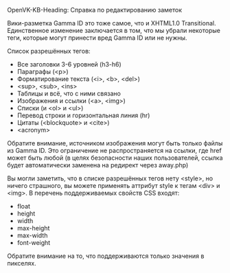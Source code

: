 OpenVK-KB-Heading: Справка по редактированию заметок

Вики-разметка Gamma ID это тоже самое, что и XHTML1.0 Transitional. Единственное изменение заключается в том, что мы убрали некоторые теги, которые могут принести вред Gamma ID или не нужны.

Список разрешённых тегов:
* Все заголовки 3-6 уровней (h3-h6)
* Параграфы (&lt;p&gt;)
* Форматирование текста (&lt;i&gt;, &lt;b&gt;, &lt;del&gt;)
* &lt;sup&gt;, &lt;sub&gt;, &lt;ins&gt;
* Таблицы и всё, что с ними связано
* Изображения и ссылки (&lt;a&gt;, &lt;img&gt;)
* Списки (и &lt;ol&gt; и &lt;ul&gt;)
* Перевод строки и горизонтальная линия (hr)
* Цитаты (&lt;blockquote&gt; и &lt;cite&gt;)
* &lt;acronym&gt;

Обратите внимание, источником изображения могут быть только файлы из Gamma ID. Это ограничение не распространяется на ссылки, где href может быть любой (в целях безопасности наших пользователей, ссылка будет автоматически заменена на редирект через away.php)

Вы могли заметить, что в списке разрешённых тегов нету &lt;style&gt;, но ничего страшного, вы можете применять аттрибут style к тегам &lt;div&gt; и &lt;img&gt;. В перечень поддерживаемых свойств CSS входят:
* float
* height
* width
* max-height
* max-width
* font-weight

Обратите внимание на то, что поддерживаются только значения в пикселях.

